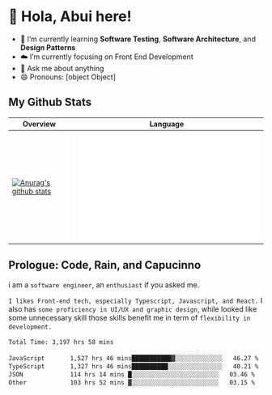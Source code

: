 # 👋 Hola, Abui here!

- 🌱 I’m currently learning **Software Testing**, **Software Architecture**, and **Design Patterns**
- ☁️ I’m currently focusing on Front End Development
- 💬 Ask me about anything
- 😄 Pronouns: [object Object]

## My Github Stats

| Overview | Language |
| --- | --- |
|[![Anurag's github stats](https://github-readme-stats.vercel.app/api?username=abui-am&count_private=true)](https://github.com/anuraghazra/github-readme-stats)|![Language](https://raw.githubusercontent.com/abui-am/stats/c6455f656dfce7acd3951e5ec5b25d72af0b2ee3/generated/languages.svg)|

## Prologue: Code, Rain, and Capucinno
i am a `software engineer`, an `enthusiast` if you asked me. 

`I likes Front-end tech, especially Typescript, Javascript, and React.` I also has `some proficiency in UI/UX and graphic design`, while looked like some unnecessary skill those skills benefit me in term of `flexibility in development.`


<!--START_SECTION:waka-->

```text
Total Time: 3,197 hrs 58 mins

JavaScript       1,527 hrs 46 mins███████████▓░░░░░░░░░░░░░   46.27 %
TypeScript       1,327 hrs 46 mins██████████░░░░░░░░░░░░░░░   40.21 %
JSON             114 hrs 14 mins █░░░░░░░░░░░░░░░░░░░░░░░░   03.46 %
Other            103 hrs 52 mins ▓░░░░░░░░░░░░░░░░░░░░░░░░   03.15 %
```

<!--END_SECTION:waka-->
